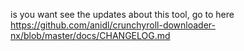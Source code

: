 is you want see the updates about this tool, go to here https://github.com/anidl/crunchyroll-downloader-nx/blob/master/docs/CHANGELOG.md
